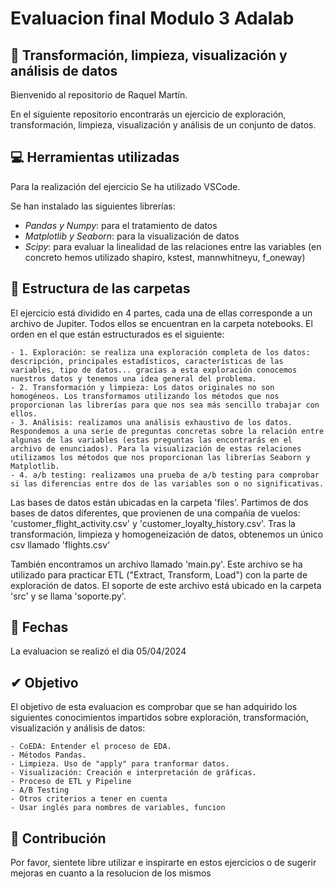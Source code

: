 # Evaluacion final Modulo 3 Adalab


## 🌟 Transformación, limpieza, visualización y análisis de datos

Bienvenido al repositorio de Raquel Martín. 

En el siguiente repositorio encontrarás un ejercicio de exploración, transformación, limpieza, visualización y análisis de un conjunto de datos. 

## 💻 Herramientas utilizadas

Para la realización del ejercicio Se ha utilizado VSCode. 

Se han instalado las siguientes librerías: 

- *Pandas y Numpy*: para el tratamiento de datos 
- *Matplotlib y Seaborn*: para la visualización de datos
- *Scipy*: para evaluar la linealidad de las relaciones entre las variables (en concreto hemos utilizado shapiro, kstest, mannwhitneyu, f_oneway)

## 🌟 Estructura de las carpetas

El ejercicio está dividido en 4 partes, cada una de ellas corresponde a un archivo de Jupiter. Todos ellos se encuentran en la carpeta notebooks. El orden en el que están estructurados es el siguiente:

    - 1. Exploración: se realiza una exploración completa de los datos: descripción, principales estadísticos, características de las variables, tipo de datos... gracias a esta exploración conocemos nuestros datos y tenemos una idea general del problema. 
    - 2. Transformación y limpieza: Los datos originales no son homogéneos. Los transformamos utilizando los métodos que nos proporcionan las librerías para que nos sea más sencillo trabajar con ellos.
    - 3. Análisis: realizamos una análisis exhaustivo de los datos. Respondemos a una serie de preguntas concretas sobre la relación entre algunas de las variables (estas preguntas las encontrarás en el archivo de enunciados). Para la visualización de estas relaciones utilizamos los métodos que nos proporcionan las librerías Seaborn y Matplotlib. 
    - 4. a/b testing: realizamos una prueba de a/b testing para comprobar si las diferencias entre dos de las variables son o no significativas. 

Las bases de datos están ubicadas en la carpeta 'files'. Partimos de dos bases de datos diferentes, que provienen de una compañía de vuelos: 'customer_flight_activity.csv' y 'customer_loyalty_history.csv'. Tras la transformación, limpieza y homogeneización de datos, obtenemos un único csv llamado 'flights.csv'

También encontramos un archivo llamado 'main.py'. Este archivo se ha utilizado para practicar ETL ("Extract, Transform, Load") con la parte de exploración de datos. El soporte de este archivo está ubicado en la carpeta 'src' y se llama 'soporte.py'.


## 📆 Fechas

La evaluacion se realizó el dia 05/04/2024

## ✔ Objetivo

El objetivo de esta evaluacion es comprobar que se han adquirido los siguientes conocimientos impartidos sobre exploración, transformación, visualización y análisis de datos:

    - CoEDA: Entender el proceso de EDA. 
    - Métodos Pandas. 
    - Limpieza. Uso de "apply" para tranformar datos. 
    - Visualización: Creación e interpretación de gráficas. 
    - Proceso de ETL y Pipeline
    - A/B Testing
    - Otros criterios a tener en cuenta
    - Usar inglés para nombres de variables, funcion

## 💭 Contribución

Por favor, sientete libre utilizar e inspirarte en estos ejercicios o de sugerir mejoras en cuanto a la resolucion de los mismos